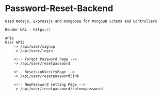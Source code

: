# Password-Reset-Backend
    Used Nodejs, Expressjs and mongoose for MongoDB Schema and Controllers

    Render URL - https://

    APIs
    User APIs
        -> /api/user/signup
        -> /api/user/login

        <!-- Forgot Password Page -->
        -> /api/user/resetpassword

        <!-- ResetLinkVerifyPage -->
        -> /api/user/resetpasswordlink

        <!-- NewPassword setting Page -->
        -> /api/user/resetpassword/setnewpassword